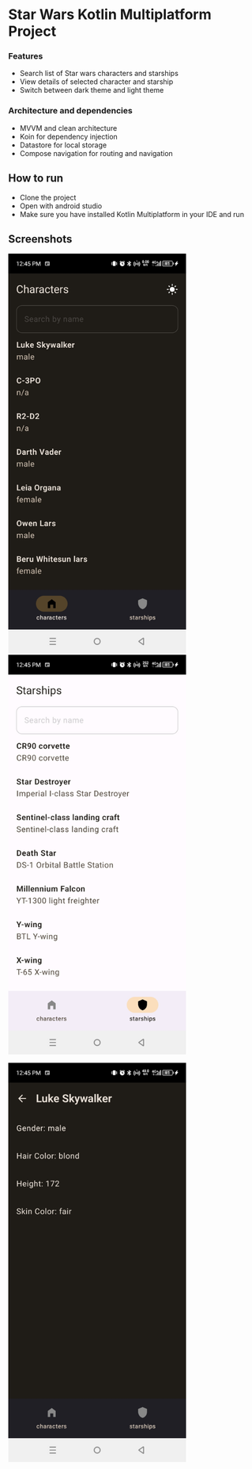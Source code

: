 # Star Wars Kotlin Multiplatform Project

### Features
- Search list of Star wars characters and starships
- View details of selected character and starship
- Switch between dark theme and light theme

### Architecture and dependencies
- MVVM and clean architecture
- Koin for dependency injection
- Datastore for local storage
- Compose navigation for routing and navigation

## How to run
- Clone the project
- Open with android studio
- Make sure you have installed Kotlin Multiplatform in your IDE and run

## Screenshots
<img src="https://github.com/austinevick/Star-wars-kmm-project/blob/main/screenshots/Screenshot_20250403-124506.jpg" width=360/>   <img src="https://github.com/austinevick/Star-wars-kmm-project/blob/main/screenshots/Screenshot_20250403-124527.jpg" width=360/>

<img src="https://github.com/austinevick/Star-wars-kmm-project/blob/main/screenshots/Screenshot_20250403-124547.jpg" width=360/>
